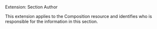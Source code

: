 Extension: Section Author

This extension applies to the Composition resource and identifies who is responsible for the information in this section.

